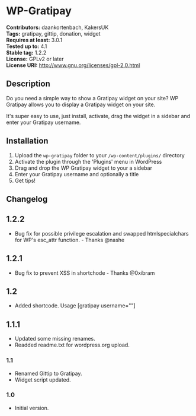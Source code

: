 # WP-Gratipay #

**Contributors:** daankortenbach, KakersUK  
**Tags:** gratipay, gittip, donation, widget  
**Requires at least:** 3.0.1  
**Tested up to:** 4.1  
**Stable tag:** 1.2.2  
**License:** GPLv2 or later  
**License URI:** http://www.gnu.org/licenses/gpl-2.0.html

## Description ##

Do you need a simple way to show a Gratipay widget on your site? WP Gratipay allows you to display a Gratipay widget on your site.

It's super easy to use, just install, activate, drag the widget in a sidebar and enter your Gratipay username.

## Installation ##

1. Upload the `wp-gratipay` folder to your `/wp-content/plugins/` directory
1. Activate the plugin through the 'Plugins' menu in WordPress
1. Drag and drop the WP Gratipay widget to your a sidebar
1. Enter your Gratipay username and optionally a title
1. Get tips!

## Changelog ##

## 1.2.2 ##
* Bug fix for possible privilege escalation and swapped htmlspecialchars for WP's esc_attr function. - Thanks @nashe

## 1.2.1 ##
* Bug fix to prevent XSS in shortchode - Thanks @0xibram

## 1.2 ##
* Added shortcode. Usage [gratipay username=""]

## 1.1.1 ##
* Updated some missing renames.
* Readded readme.txt for wordpress.org upload.

### 1.1 ###
* Renamed Gittip to Gratipay.
* Widget script updated.

### 1.0 ###
* Initial version.
